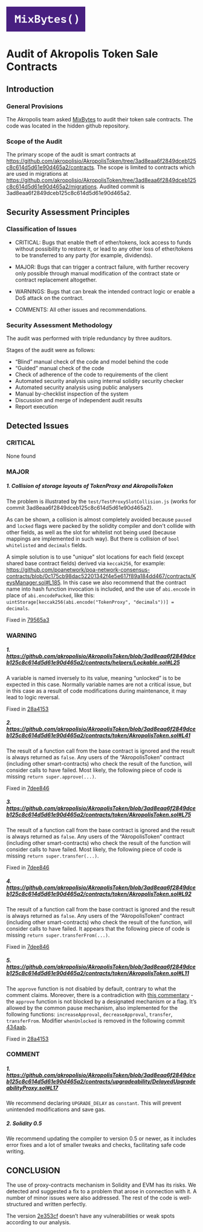 ![](MixBytes.png)

# Audit of Akropolis Token Sale Contracts

## Introduction

### General Provisions

The Akropolis team asked [MixBytes](https://mixbytes.io) to audit their token sale contracts. The code was located in the hidden github repository. 

### Scope of the Audit

The primary scope of the audit is smart contracts at https://github.com/akropolisio/AkropolisToken/tree/3ad8eaa6f2849dceb125c8c614d5d61e90d465a2/contracts. The scope is limited to contracts which are used in migrations at https://github.com/akropolisio/AkropolisToken/tree/3ad8eaa6f2849dceb125c8c614d5d61e90d465a2/migrations. Audited commit is 3ad8eaa6f2849dceb125c8c614d5d61e90d465a2.


## Security Assessment Principles

### Classification of Issues

* CRITICAL: Bugs that enable theft of ether/tokens, lock access to funds without possibility to restore it, or lead to any other loss of ether/tokens to be transferred to any party (for example, dividends).

* MAJOR: Bugs that can trigger a contract failure, with further recovery only possible through manual modification of the contract state or contract replacement altogether.

* WARNINGS: Bugs that can break the intended contract logic or enable a DoS attack on the contract.

* COMMENTS: All other issues and recommendations.

### Security Assessment Methodology

The audit was performed with triple redundancy by three auditors.

Stages of the audit were as follows:



* “Blind” manual check of the code and model behind the code
* “Guided” manual check of the code
* Check of adherence of the code to requirements of the client
* Automated security analysis using internal solidity security checker
* Automated security analysis using public analysers
* Manual by-checklist inspection of the system
* Discussion and merge of independent audit results
* Report execution


## Detected Issues

### CRITICAL
 
None found
 
### MAJOR
 
##### 1. Collision of storage layouts of TokenProxy and AkropolisToken
 
The problem is illustrated by the `test/TestProxySlotCollision.js` (works for commit 3ad8eaa6f2849dceb125c8c614d5d61e90d465a2).
 
As can be shown, a collision is almost completely avoided because `paused` and `locked` flags were packed by the solidity compiler and don't collide with other fields, as well as the slot for whitelist not being used (because mappings are implemented in such way). But there is collision of `bool whitelisted` and `decimals` fields.
 
A simple solution is to use "unique" slot locations for each field (except shared base contract fields) derived via `keccak256`, for example: https://github.com/poanetwork/poa-network-consensus-contracts/blob/0c175cb98dac52201342f4e5e617f89a184dd467/contracts/KeysManager.sol#L185.
In this case we also recommend that the contract name into hash function invocation is included, and the use of `abi.encode` in place of `abi.encodePacked`, like this: `uintStorage[keccak256(abi.encode("TokenProxy", "decimals"))] = decimals`.
 
Fixed in [79565a3](https://github.com/akropolisio/AkropolisToken/commit/79565a351c74d7fc668ef96927a68876521e37df)
 
### WARNING
 
##### 1. https://github.com/akropolisio/AkropolisToken/blob/3ad8eaa6f2849dceb125c8c614d5d61e90d465a2/contracts/helpers/Lockable.sol#L25
 
A variable is named inversely to its value, meaning “unlocked” is to be expected in this case. Normally variable names are not a critical issue, but in this case as a result of code modifications during maintenance, it may lead to logic reversal.
 
Fixed in [28a4153](https://github.com/akropolisio/AkropolisToken/commit/28a415392489a1a88073c3d0fd22b141f4d3170e)
 
##### 2. https://github.com/akropolisio/AkropolisToken/blob/3ad8eaa6f2849dceb125c8c614d5d61e90d465a2/contracts/token/AkropolisToken.sol#L41
 
The result of a function call from the base contract is ignored and the result is always returned as `false`. Any users of the “AkropolisToken” contract (including other smart-contracts) who check the result of the function, will consider calls to have failed. Most likely, the following piece of code is missing `return super.approve(...)`.
 
Fixed in [7dee846](https://github.com/akropolisio/AkropolisToken/commit/7dee8462095656f0bc70617692568180bf2d8f47)
 
##### 3. https://github.com/akropolisio/AkropolisToken/blob/3ad8eaa6f2849dceb125c8c614d5d61e90d465a2/contracts/token/AkropolisToken.sol#L75
 
The result of a function call from the base contract is ignored and the result is always returned as `false`. Any users of the “AkropolisToken” contract (including other smart-contracts) who check the result of the function will consider calls to have failed. Most likely, the following piece of code is missing `return super.transfer(...)`.
 
Fixed in [7dee846](https://github.com/akropolisio/AkropolisToken/commit/7dee8462095656f0bc70617692568180bf2d8f47)
 
##### 4. https://github.com/akropolisio/AkropolisToken/blob/3ad8eaa6f2849dceb125c8c614d5d61e90d465a2/contracts/token/AkropolisToken.sol#L92

The result of a function call from the base contract is ignored and the result is always returned as `false`. Any users of the “AkropolisToken” contract (including other smart-contracts) who check the result of the function, will consider calls to have failed. It appears that the following piece of code is missing `return super.transferFrom(...)`.
 
Fixed in [7dee846](https://github.com/akropolisio/AkropolisToken/commit/7dee8462095656f0bc70617692568180bf2d8f47)
 
##### 5. https://github.com/akropolisio/AkropolisToken/blob/3ad8eaa6f2849dceb125c8c614d5d61e90d465a2/contracts/token/AkropolisToken.sol#L11
 
The `approve` function is not disabled by default, contrary to what the comment claims. Moreover, there is a contradiction with [this commentary](https://github.com/akropolisio/AkropolisToken/blob/3ad8eaa6f2849dceb125c8c614d5d61e90d465a2/contracts/token/AkropolisToken.sol#L36) - the `approve` function is not blocked by a designated mechanism or a flag. It’s allowed by the common pause mechanism, also implemented for the following functions: `increaseApproval`, `decreaseApproval`, `transfer`, `transferFrom`. Modifier `whenUnlocked` is removed in the following commit
[434aab](https://github.com/akropolisio/AkropolisToken/commit/434aab02463cdf7a0a8a2b0f025186168d6c8549).
 
Fixed in [28a4153](https://github.com/akropolisio/AkropolisToken/commit/28a415392489a1a88073c3d0fd22b141f4d3170e)
 
### COMMENT
 
##### 1. https://github.com/akropolisio/AkropolisToken/blob/3ad8eaa6f2849dceb125c8c614d5d61e90d465a2/contracts/upgradeability/DelayedUpgradeabilityProxy.sol#L17
 
We recommend declaring `UPGRADE_DELAY` as `constant`. This will prevent unintended modifications and save gas.
 
##### 2. Solidity 0.5
 
We recommend updating the compiler to version 0.5 or newer, as it includes error fixes and a lot of smaller tweaks and checks, facilitating safe code writing.
 


## CONCLUSION

The use of proxy-contracts mechanism in Solidity and EVM has its risks. We detected and suggested a fix to a problem that arose in connection with it. A number of minor issues were also addressed. The rest of the code is well-structured and written perfectly.

The version [2e353cf](https://github.com/akropolisio/AkropolisToken/tree/2e353cfbb749af334fccaf395fd4c3d9f31a80b0) doesn’t have any vulnerabilities or weak spots according to our analysis.

